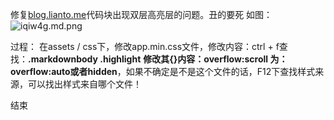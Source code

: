 修复[blog.lianto.me](https://blog.liantao.me)代码块出现双层高亮层的问题。丑的要死
如图：
![iqiw4g.md.png](https://s1.ax1x.com/2018/11/10/iqiw4g.md.png)

过程：
在assets / css下，修改app.min.css文件，修改内容：ctrl + f查找：**.markdownbody .highlight**
**修改其{}内容：overflow:scroll 为：overflow:auto或者hidden**，如果不确定是不是这个文件的话，F12下查找样式来源，可以找出样式来自哪个文件！

结束
